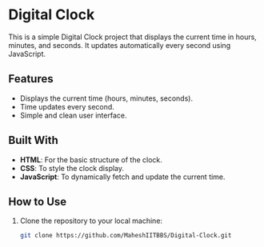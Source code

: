 # Digital Clock

This is a simple Digital Clock project that displays the current time in hours, minutes, and seconds. It updates automatically every second using JavaScript.

## Features
- Displays the current time (hours, minutes, seconds).
- Time updates every second.
- Simple and clean user interface.

## Built With
- **HTML**: For the basic structure of the clock.
- **CSS**: To style the clock display.
- **JavaScript**: To dynamically fetch and update the current time.

## How to Use
1. Clone the repository to your local machine:
   ```bash
   git clone https://github.com/MaheshIITBBS/Digital-Clock.git

